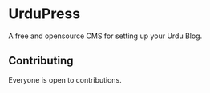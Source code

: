 # UrduPress
A free and opensource CMS for setting up your Urdu Blog.

## Contributing

Everyone is open to contributions.